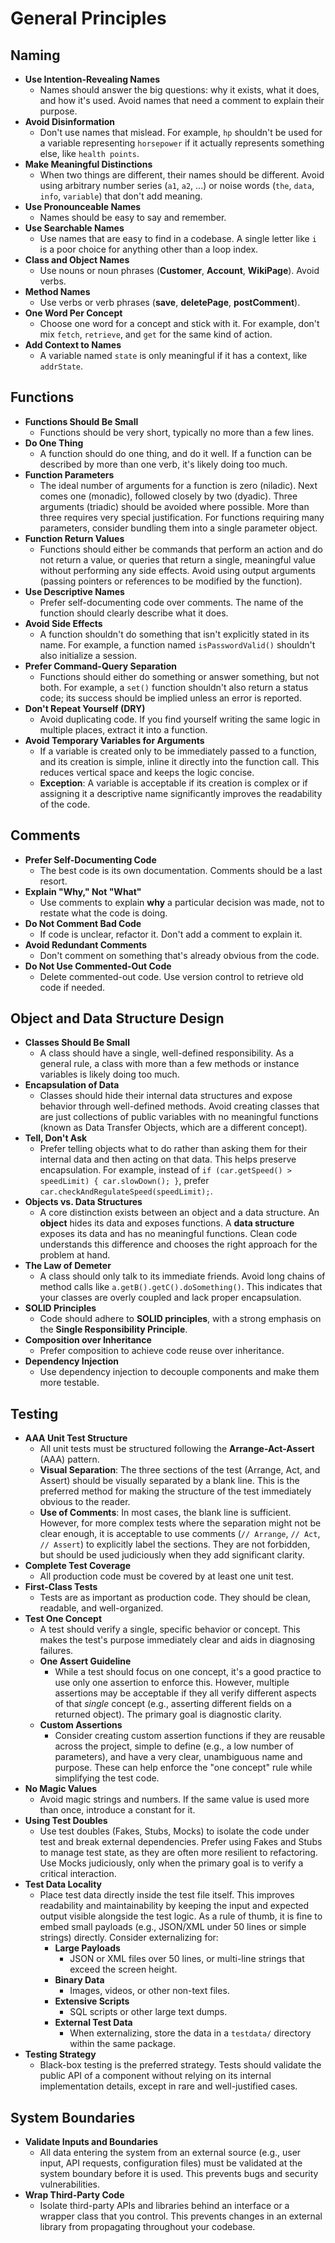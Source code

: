 # General Principles

## Naming

* **Use Intention-Revealing Names**
    * Names should answer the big questions: why it exists, what it does, and how it's used. Avoid names that need a comment to explain their purpose.
* **Avoid Disinformation**
    * Don't use names that mislead. For example, `hp` shouldn't be used for a variable representing `horsepower` if it actually represents something else, like `health points`.
* **Make Meaningful Distinctions**
    * When two things are different, their names should be different. Avoid using arbitrary number series (`a1`, `a2`, ...) or noise words (`the`, `data`, `info`, `variable`) that don't add meaning.
* **Use Pronounceable Names**
    * Names should be easy to say and remember.
* **Use Searchable Names**
    * Use names that are easy to find in a codebase. A single letter like `i` is a poor choice for anything other than a loop index.
* **Class and Object Names**
    * Use nouns or noun phrases (**Customer**, **Account**, **WikiPage**). Avoid verbs.
* **Method Names**
    * Use verbs or verb phrases (**save**, **deletePage**, **postComment**).
* **One Word Per Concept**
    * Choose one word for a concept and stick with it. For example, don't mix `fetch`, `retrieve`, and `get` for the same kind of action.
* **Add Context to Names**
    * A variable named `state` is only meaningful if it has a context, like `addrState`.

## Functions

* **Functions Should Be Small**
    * Functions should be very short, typically no more than a few lines.
* **Do One Thing**
    * A function should do one thing, and do it well. If a function can be described by more than one verb, it's likely doing too much.
* **Function Parameters**
    * The ideal number of arguments for a function is zero (niladic). Next comes one (monadic), followed closely by two (dyadic). Three arguments (triadic) should be avoided where possible. More than three requires very special justification. For functions requiring many parameters, consider bundling them into a single parameter object.
* **Function Return Values**
    * Functions should either be commands that perform an action and do not return a value, or queries that return a single, meaningful value without performing any side effects. Avoid using output arguments (passing pointers or references to be modified by the function).
* **Use Descriptive Names**
    * Prefer self-documenting code over comments. The name of the function should clearly describe what it does.
* **Avoid Side Effects**
    * A function shouldn't do something that isn't explicitly stated in its name. For example, a function named `isPasswordValid()` shouldn't also initialize a session.
* **Prefer Command-Query Separation**
    * Functions should either do something or answer something, but not both. For example, a `set()` function shouldn't also return a status code; its success should be implied unless an error is reported.
* **Don't Repeat Yourself (DRY)**
    * Avoid duplicating code. If you find yourself writing the same logic in multiple places, extract it into a function.
* **Avoid Temporary Variables for Arguments**
    * If a variable is created only to be immediately passed to a function, and its creation is simple, inline it directly into the function call. This reduces vertical space and keeps the logic concise.
    * **Exception**: A variable is acceptable if its creation is complex or if assigning it a descriptive name significantly improves the readability of the code.

## Comments

* **Prefer Self-Documenting Code**
    * The best code is its own documentation. Comments should be a last resort.
* **Explain "Why," Not "What"**
    * Use comments to explain **why** a particular decision was made, not to restate what the code is doing.
* **Do Not Comment Bad Code**
    * If code is unclear, refactor it. Don't add a comment to explain it.
* **Avoid Redundant Comments**
    * Don't comment on something that's already obvious from the code.
* **Do Not Use Commented-Out Code**
    * Delete commented-out code. Use version control to retrieve old code if needed.

## Object and Data Structure Design

* **Classes Should Be Small**
    * A class should have a single, well-defined responsibility. As a general rule, a class with more than a few methods or instance variables is likely doing too much.
* **Encapsulation of Data**
    * Classes should hide their internal data structures and expose behavior through well-defined methods. Avoid creating classes that are just collections of public variables with no meaningful functions (known as Data Transfer Objects, which are a different concept).
* **Tell, Don't Ask**
    * Prefer telling objects what to do rather than asking them for their internal data and then acting on that data. This helps preserve encapsulation. For example, instead of `if (car.getSpeed() > speedLimit) { car.slowDown(); }`, prefer `car.checkAndRegulateSpeed(speedLimit);`.
* **Objects vs. Data Structures**
    * A core distinction exists between an object and a data structure. An **object** hides its data and exposes functions. A **data structure** exposes its data and has no meaningful functions. Clean code understands this difference and chooses the right approach for the problem at hand.
* **The Law of Demeter**
    * A class should only talk to its immediate friends. Avoid long chains of method calls like `a.getB().getC().doSomething()`. This indicates that your classes are overly coupled and lack proper encapsulation.
* **SOLID Principles**
    * Code should adhere to **SOLID principles**, with a strong emphasis on the **Single Responsibility Principle**.
* **Composition over Inheritance**
    * Prefer composition to achieve code reuse over inheritance.
* **Dependency Injection**
    * Use dependency injection to decouple components and make them more testable.

## Testing

* **AAA Unit Test Structure**
    * All unit tests must be structured following the **Arrange-Act-Assert** (AAA) pattern.
    * **Visual Separation**: The three sections of the test (Arrange, Act, and Assert) should be visually separated by a blank line. This is the preferred method for making the structure of the test immediately obvious to the reader.
    * **Use of Comments**: In most cases, the blank line is sufficient. However, for more complex tests where the separation might not be clear enough, it is acceptable to use comments (`// Arrange`, `// Act`, `// Assert`) to explicitly label the sections. They are not forbidden, but should be used judiciously when they add significant clarity.
* **Complete Test Coverage**
    * All production code must be covered by at least one unit test.
* **First-Class Tests**
    * Tests are as important as production code. They should be clean, readable, and well-organized.
* **Test One Concept**
    * A test should verify a single, specific behavior or concept. This makes the test's purpose immediately clear and aids in diagnosing failures.
    * **One Assert Guideline**
        * While a test should focus on one concept, it's a good practice to use only one assertion to enforce this. However, multiple assertions may be acceptable if they all verify different aspects of that *single* concept (e.g., asserting different fields on a returned object). The primary goal is diagnostic clarity.
    * **Custom Assertions**
        * Consider creating custom assertion functions if they are reusable across the project, simple to define (e.g., a low number of parameters), and have a very clear, unambiguous name and purpose. These can help enforce the "one concept" rule while simplifying the test code.
* **No Magic Values**
    * Avoid magic strings and numbers. If the same value is used more than once, introduce a constant for it.
* **Using Test Doubles**
    * Use test doubles (Fakes, Stubs, Mocks) to isolate the code under test and break external dependencies. Prefer using Fakes and Stubs to manage test state, as they are often more resilient to refactoring. Use Mocks judiciously, only when the primary goal is to verify a critical interaction.
* **Test Data Locality**
    * Place test data directly inside the test file itself. This improves readability and maintainability by keeping the input and expected output visible alongside the test logic. As a rule of thumb, it is fine to embed small payloads (e.g., JSON/XML under 50 lines or simple strings) directly. Consider externalizing for:
        * **Large Payloads**
            * JSON or XML files over 50 lines, or multi-line strings that exceed the screen height.
        * **Binary Data**
            * Images, videos, or other non-text files.
        * **Extensive Scripts**
            * SQL scripts or other large text dumps.
        * **External Test Data**
            * When externalizing, store the data in a `testdata/` directory within the same package.
* **Testing Strategy**
    * Black-box testing is the preferred strategy. Tests should validate the public API of a component without relying on its internal implementation details, except in rare and well-justified cases.

## System Boundaries

* **Validate Inputs and Boundaries**
    * All data entering the system from an external source (e.g., user input, API requests, configuration files) must be validated at the system boundary before it is used. This prevents bugs and security vulnerabilities.
* **Wrap Third-Party Code**
    * Isolate third-party APIs and libraries behind an interface or a wrapper class that you control. This prevents changes in an external library from propagating throughout your codebase.
